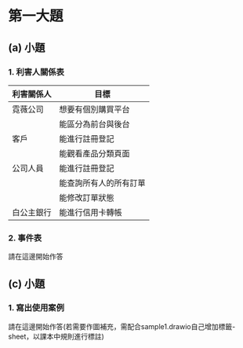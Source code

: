 # 第一大題 
## (a) 小題
### 1. 利害人關係表
| 利害關係人 | 目標 |
| --------- | --------------- |
| 霓薇公司 | 想要有個別購買平台 |
|  | 能區分為前台與後台 |
| 客戶 | 能進行註冊登記 |
|  | 能觀看產品分類頁面 |
| 公司人員 | 能進行註冊登記 |
|  | 能查詢所有人的所有訂單 |
|  | 能修改訂單狀態 |
| 白公主銀行 | 能進行信用卡轉帳 |


### 2. 事件表
請在這邊開始作答

## (c) 小題
### 1. 寫出使用案例
請在這邊開始作答(若需要作圖補充，需配合sample1.drawio自己增加標籤-sheet，以課本中規則進行標註)